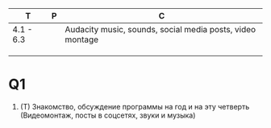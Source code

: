 
| Т         | Р   | С                                                         |
| --------- | --- | --------------------------------------------------------- |
| 4.1 - 6.3 |     | Audacity music, sounds, social media posts, video montage |
|           |     |                                                           |
|           |     |                                                           |
|           |     |                                                           |

# Q1

1. (T) Знакомство, обсуждение программы на год и на эту четверть (Видеомонтаж, посты в соцсетях, звуки и музыка)